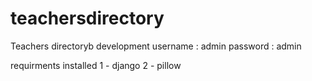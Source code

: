 # teachersdirectory
Teachers directoryb development
username : admin
password : admin

requirments installed
1 - django
2 - pillow

